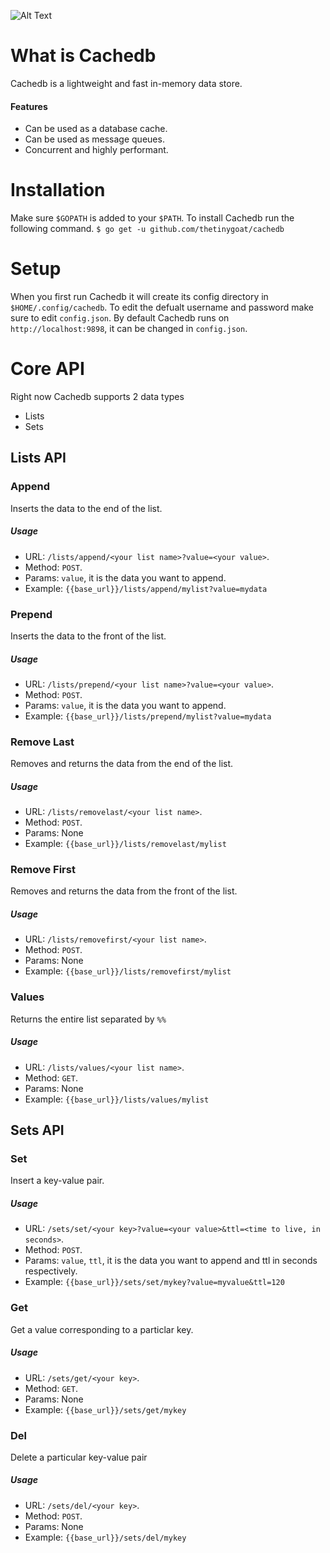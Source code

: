 ![Alt Text](https://dev-to-uploads.s3.amazonaws.com/i/wjr7dpv2xro705z7xz88.png)

# What is Cachedb

Cachedb is a lightweight and fast in-memory data store.

#### Features

- Can be used as a database cache.
- Can be used as message queues.
- Concurrent and highly performant.

# Installation

Make sure `$GOPATH` is added to your `$PATH`.
To install Cachedb run the following command.
`$ go get -u github.com/thetinygoat/cachedb`

# Setup

When you first run Cachedb it will create its config directory in `$HOME/.config/cachedb`.
To edit the defualt username and password make sure to edit `config.json`.
By default Cachedb runs on `http://localhost:9898`, it can be changed in `config.json`.

# Core API

Right now Cachedb supports 2 data types

- Lists
- Sets

## Lists API

### Append

Inserts the data to the end of the list.

##### Usage

- URL: `/lists/append/<your list name>?value=<your value>`.
- Method: `POST`.
- Params: `value`, it is the data you want to append.
- Example: `{{base_url}}/lists/append/mylist?value=mydata`

### Prepend

Inserts the data to the front of the list.

##### Usage

- URL: `/lists/prepend/<your list name>?value=<your value>`.
- Method: `POST`.
- Params: `value`, it is the data you want to append.
- Example: `{{base_url}}/lists/prepend/mylist?value=mydata`

### Remove Last

Removes and returns the data from the end of the list.

##### Usage

- URL: `/lists/removelast/<your list name>`.
- Method: `POST`.
- Params: None
- Example: `{{base_url}}/lists/removelast/mylist`

### Remove First

Removes and returns the data from the front of the list.

##### Usage

- URL: `/lists/removefirst/<your list name>`.
- Method: `POST`.
- Params: None
- Example: `{{base_url}}/lists/removefirst/mylist`

### Values

Returns the entire list separated by `%%`

##### Usage

- URL: `/lists/values/<your list name>`.
- Method: `GET`.
- Params: None
- Example: `{{base_url}}/lists/values/mylist`

## Sets API

### Set

Insert a key-value pair.

##### Usage

- URL: `/sets/set/<your key>?value=<your value>&ttl=<time to live, in seconds>`.
- Method: `POST`.
- Params: `value`, `ttl`, it is the data you want to append and ttl in seconds respectively.
- Example: `{{base_url}}/sets/set/mykey?value=myvalue&ttl=120`

### Get

Get a value corresponding to a particlar key.

##### Usage

- URL: `/sets/get/<your key>`.
- Method: `GET`.
- Params: None
- Example: `{{base_url}}/sets/get/mykey`

### Del

Delete a particular key-value pair

##### Usage

- URL: `/sets/del/<your key>`.
- Method: `POST`.
- Params: None
- Example: `{{base_url}}/sets/del/mykey`

